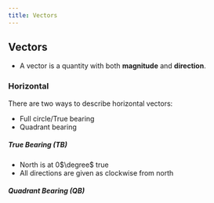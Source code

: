 ```yaml
---
title: Vectors
---
```

## Vectors
- A vector is a quantity with both **magnitude** and **direction**.

### Horizontal
There are two ways to describe horizontal vectors:
- Full circle/True bearing
- Quadrant bearing

##### True Bearing (TB)
- North is at 0$\degree$ true
- All directions are given as clockwise from north

##### Quadrant Bearing (QB)






